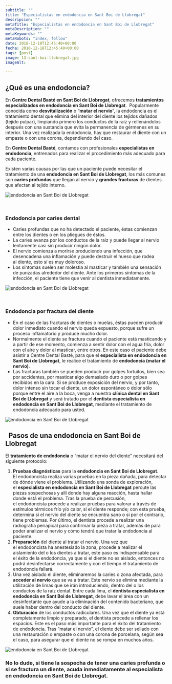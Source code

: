 ```yaml
---
subtitle: ""
title: "Especialistas en endodoncia en Sant Boi de Llobregat"
descripcion: ""
metaTitle: "Especialistas en endodoncia en Sant Boi de Llobregat"
metaDescription: ""
metaKeywords: ""
metaRobots: "index, follow"
date: 2018-12-18T12:45:40+00:00
fecha: 2018-12-18T12:45:40+00:00
tags: [post]
image: 13-sant-boi-llobregat.jpg
imageAlt: 

---
```



## ¿Qué es una endodoncia?


En **Centre Dental Basté en Sant Boi de Llobregat**, ofrecemos **tratamientos especializados en endodoncia en Sant Boi de Llobregat**.  Popularmente conocida como **desvitalización** o “**matar el nervio**”, la endodoncia es el tratamiento dental que elimina del interior del diente los tejidos dañados (tejido pulpar), limpiando primero los conductos de la raíz y rellenándolos después con una sustancia que evita la permanencia de gérmenes en su interior. Una vez realizada la endodoncia, hay que restaurar el diente con un empaste o con una corona, dependiendo del caso.

En **Centre Dental Basté**, contamos con profesionales **especialistas en endodoncia**, entrenados para realizar el procedimiento más adecuado para cada paciente.

Existen varias causas por las que un paciente puede necesitar el tratamiento de una **endodoncia en Sant Boi de Llobregat**, los más comunes son **caries profundas** que llegan al nervio y **grandes fracturas** de dientes que afectan al tejido interno.

![endodoncia en Sant Boi de Llobregat](/assets/static/images/blog/blog-inner/endodoncia-1.jpg)

 
### Endodoncia por caries dental


* Caries profundas que no ha detectado el paciente, éstas comienzan entre los dientes o en los pliegues de éstos.
* La caries avanza por los conductos de la raíz y puede llegar al nervio lentamente casi sin producir ningún dolor.
* El nervio comienza a morirse produciendo una infección, que desencadena una inflamación y puede destruir el hueso que rodea al diente, esto sí es muy doloroso.
* Los síntomas suelen ser molestia al masticar y también una sensación de punzadas alrededor del diente. Ante los primeros síntomas de la infección, el paciente tiene que venir al dentista inmediatamente.


![endodoncia en Sant Boi de Llobregat](/assets/static/images/blog/blog-inner/endodoncia-caries.jpg)

 
### Endodoncia por fractura del diente


* En el caso de las fracturas de dientes o muelas, éstas pueden producir dolor inmediato cuando el nervio queda expuesto, porque sufre un proceso inflamatorio y produce mucho dolor.
* Normalmente el diente se fractura cuando el paciente está masticando y a partir de ese momento, comienza a sentir dolor con el agua fría, dolor con el aire y dolor al masticar, entre otros. En este caso el paciente debe asistir a Centre Dental Basté, para que el **especialista en endodoncia en Sant Boi de Llobregat**, le realice el tratamiento de **endodoncia (matar el nervio)**.
* Las fracturas también se pueden producir por golpes fortuitos, bien sea por accidentes, por masticar algo demasiado duro o por golpes recibidos en la cara. Si se produce exposición del nervio, y por tanto, dolor intenso sin tocar el diente, un dolor espontáneo o dolor sólo porque entre el aire a la boca, venga a nuestra **clínica dental en Sant Boi de Llobregat** y será tratado por el **dentista especialista en endodoncia en Sant Boi de Llobregat**, mediante el tratamiento de endodoncia adecuado para usted.


![endodoncia en Sant Boi de Llobregat](/assets/static/images/blog/blog-inner/endodoncia-fractura.jpg)

 
Pasos de una endodoncia en Sant Boi de Llobregat
----


El **tratamiento de endodoncia** o “matar el nervio del diente” necesitará del siguiente protocolo:
1. **Pruebas diagnósticas** para la **endodoncia en Sant Boi de Llobregat**. El endodoncista realiza varias pruebas en la pieza dañada, para detectar de dónde viene el problema. Utilizando una sonda de exploración, el **especialista en endodoncia en Sant Boi de Llobregat** percute las piezas sospechosas y allí donde hay alguna reacción, hasta hallar donde está el problema. Tras la prueba de percusión, el endodoncista procede a realizar pruebas para valorar a través de estímulos térmicos frío y/o calor, si el diente responde; con esta prueba, determina si el nervio del diente se encuentra sano o si por el contrario, tiene problemas. Por último, el dentista procede a realizar una radiografía periapical para confirmar la pieza a tratar, además de para poder analizar el nervio y cómo tendrá que tratar la endodoncia al paciente.
2. **Preparación** del diente al tratar el nervio. Una vez que el endodoncista ha anestesiado la zona, procede a realizar el aislamiento del o los dientes a tratar, este paso es indispensable para el éxito de la endodoncia, ya que si el diente no es aislado, entonces no podrá desinfectarse correctamente y con el tiempo el tratamiento de endodoncia fallará.
3. Una vez aislado el diente, eliminaremos la caries o zona afectada, para **acceder al nervio** que se va a tratar. Este nervio se elimina mediante la utilización de limas que se irán introduciendo, dentro del o los conductos de la raíz dental. Entre cada lima, el **dentista especialista en endodoncia en Sant Boi de Llobregat**, debe lavar el área con un desinfectante que ayude a la eliminación del contenido bacteriano, que suele haber dentro del conducto del diente.
4. **Obturación** de los conductos radiculares. Una vez que el diente ya está completamente limpio y preparado, el dentista procede a rellenar los espacios. Este es el paso más importante para el éxito del tratamiento de endodoncia. Tras “matar el nervio”, el diente debe ser sellado con una restauración o empaste o con una corona de porcelana, según sea el caso, para asegurar que el diente no se rompa en muchos años.


![endodoncia en Sant Boi de Llobregat](/assets/static/images/blog/blog-inner/endodoncia-pasos.png)
 
### No lo dude, si tiene la sospecha de tener una caries profunda o si se fractura un diente, acuda inmediatamente al **especialista en endodoncia en Sant Boi de Llobregat**.




